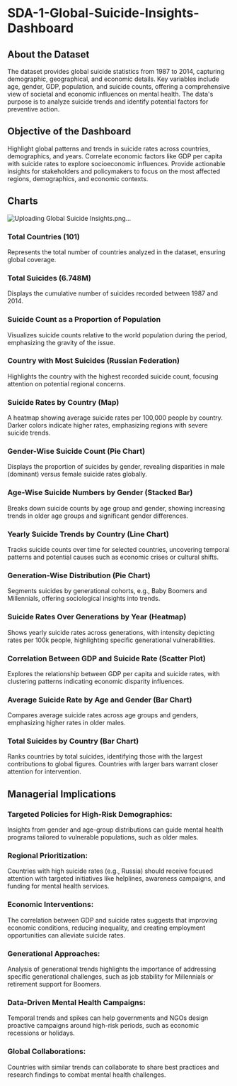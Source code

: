 # SDA-1-Global-Suicide-Insights-Dashboard

## About the Dataset
The dataset provides global suicide statistics from 1987 to 2014, capturing demographic, geographical, and economic details. Key variables include age, gender, GDP, population, and suicide counts, offering a comprehensive view of societal and economic influences on mental health. The data's purpose is to analyze suicide trends and identify potential factors for preventive action.

## Objective of the Dashboard
Highlight global patterns and trends in suicide rates across countries, demographics, and years.
Correlate economic factors like GDP per capita with suicide rates to explore socioeconomic influences.
Provide actionable insights for stakeholders and policymakers to focus on the most affected regions, demographics, and economic contexts.

## Charts

![Uploading Global Suicide Insights.png…]()


### Total Countries (101)
Represents the total number of countries analyzed in the dataset, ensuring global coverage.
### Total Suicides (6.748M)
Displays the cumulative number of suicides recorded between 1987 and 2014.

### Suicide Count as a Proportion of Population
Visualizes suicide counts relative to the world population during the period, emphasizing the gravity of the issue.

### Country with Most Suicides (Russian Federation)
Highlights the country with the highest recorded suicide count, focusing attention on potential regional concerns.

### Suicide Rates by Country (Map)
A heatmap showing average suicide rates per 100,000 people by country. Darker colors indicate higher rates, emphasizing regions with severe suicide trends.

### Gender-Wise Suicide Count (Pie Chart)
Displays the proportion of suicides by gender, revealing disparities in male (dominant) versus female suicide rates globally.

### Age-Wise Suicide Numbers by Gender (Stacked Bar)
Breaks down suicide counts by age group and gender, showing increasing trends in older age groups and significant gender differences.

### Yearly Suicide Trends by Country (Line Chart)
Tracks suicide counts over time for selected countries, uncovering temporal patterns and potential causes such as economic crises or cultural shifts.

### Generation-Wise Distribution (Pie Chart)
Segments suicides by generational cohorts, e.g., Baby Boomers and Millennials, offering sociological insights into trends.

### Suicide Rates Over Generations by Year (Heatmap)
Shows yearly suicide rates across generations, with intensity depicting rates per 100k people, highlighting specific generational vulnerabilities.

### Correlation Between GDP and Suicide Rate (Scatter Plot)
Explores the relationship between GDP per capita and suicide rates, with clustering patterns indicating economic disparity influences.

### Average Suicide Rate by Age and Gender (Bar Chart)
Compares average suicide rates across age groups and genders, emphasizing higher rates in older males.

### Total Suicides by Country (Bar Chart)
Ranks countries by total suicides, identifying those with the largest contributions to global figures. Countries with larger bars warrant closer attention for intervention.

## Managerial Implications

### Targeted Policies for High-Risk Demographics:
Insights from gender and age-group distributions can guide mental health programs tailored to vulnerable populations, such as older males.

### Regional Prioritization:
Countries with high suicide rates (e.g., Russia) should receive focused attention with targeted initiatives like helplines, awareness campaigns, and funding for mental health services.

### Economic Interventions:
The correlation between GDP and suicide rates suggests that improving economic conditions, reducing inequality, and creating employment opportunities can alleviate suicide rates.

### Generational Approaches:
Analysis of generational trends highlights the importance of addressing specific generational challenges, such as job stability for Millennials or retirement support for Boomers.

### Data-Driven Mental Health Campaigns:
Temporal trends and spikes can help governments and NGOs design proactive campaigns around high-risk periods, such as economic recessions or holidays.

### Global Collaborations:
Countries with similar trends can collaborate to share best practices and research findings to combat mental health challenges.


